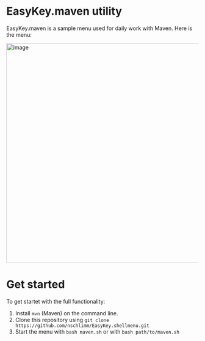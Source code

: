# EasyKey.maven utility

EasyKey.maven is a sample menu used for daily work with Maven. Here is the menu:

<img width="574" alt="image" src="https://github.com/nschlimm/EasyKey.shellmenu/assets/876604/37f76f5e-55af-445a-987d-b2787473a057">

# Get started

To get startet with the full functionality:

1. Install `mvn` (Maven) on the command line.
2. Clone this repository using `git clone https://github.com/nschlimm/EasyKey.shellmenu.git`
3. Start the menu with `bash maven.sh` or with `bash path/to/maven.sh`
